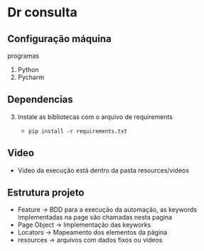 # Dr consulta

## Configuração máquina

programas

1. Python
2. Pycharm

## Dependencias

3. Instale as bibliotecas com o arquivo de requirements

   - `pip install -r requirements.txt`
   
## Video

   - Video da execução está dentro da pasta resources/videos


##  Estrutura projeto

   - Feature -> BDD para a execução da automação, as keywords implementadas na page são chamadas nesta pagina
   - Page Object -> Implementação das keyworks
   - Locators -> Mapeamento dos elementos da página
   - resources -> arquivos com dados fixos ou videos


